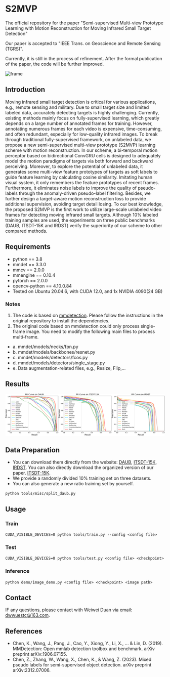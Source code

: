 # S2MVP
The official repository for the paper "Semi-supervised Multi-view Prototype  Learning with Motion Reconstruction for Moving Infrared Small Target Detection"

Our paper is accepted to "IEEE Trans. on Geoscience and Remote Sensing (TGRS)".

Currently, it is still in the process of refinement. After the formal publication of the paper, the code will be further improved.

![frame](frame.png)

## Introduction
Moving infrared small target detection is critical for various applications, e.g., remote sensing and military. Due to small target size and limited labeled data, accurately detecting targets is highly challenging. Currently, existing methods mainly focus on fully-supervised learning, which greatly depends on a large number of annotated frames for training. However, annotating numerous frames for each video is expensive, time-consuming, and often redundant, especially for low-quality infrared images. To break through traditional fully-supervised framework, on unlabeled data, we propose a new semi-supervised multi-view prototype (S2MVP) learning scheme with motion reconstruction. In our scheme, a bi-temporal motion perceptor based on bidirectional ConvGRU cells is designed to adequately model the motion paradigms of targets via both forward and backward perceiving. Moreover, to explore the potential of unlabeled data, it generates some multi-view feature prototypes of targets as soft labels to guide feature learning by calculating cosine similarity. Imitating human visual system, it only remembers the feature prototypes of recent frames. Furthermore, it eliminates noise labels to improve the quality of pseudo-labels through the anomaly-driven pseudo-label filtering. Besides, we further design a target-aware motion reconstruction loss to provide additional supervision, avoiding target detail losing. To our best knowledge, the proposed S2MVP is the first work to utilize large-scale unlabeled video frames for detecting moving infrared small targets. Although 10\% labeled training samples are used, the experiments on three public benchmarks (DAUB, ITSDT-15K and IRDST) verify the superiority of our scheme to other compared methods.

## Requirements
- python == 3.8
- mmdet == 3.3.0
- mmcv == 2.0.0
- mmengine == 0.10.4
- pytorch == 2.0.0
- opencv-python == 4.10.0.84
- Tested on Ubuntu 20.04.6, with CUDA 12.0, and 1x NVIDIA 4090(24 GB)

### Notes
1. The code is based on [mmdetection](https://github.com/open-mmlab/mmdetection). Please follow the instructions in the original repository to install the dependencies.
2. The original code based on mmdetection could only process single-frame image. You need to modify the following main files to process multi-frame.
- a. mmdet/models/necks/fpn.py
- b. mmdet/models/backbones/resnet.py
- c. mmdet/models/detectors/fcos.py
- d. mmdet/models/detectors/single_stage.py
- e. Data augmentation-related files, e.g., Resize, Flip,… 

## Results
![pr](pr.png)

## Data Preparation
- You can download them directly from the website: [DAUB](https://www.scidb.cn/en/detail?dataSetId=720626420933459968), [ITSDT-15K](https://www.scidb.cn/en/detail?dataSetId=de971a1898774dc5921b68793817916e&dataSetType=journal), [IRDST](https://xzbai.buaa.edu.cn/datasets.html). You can also directly download the organized version of our paper. [ITSDT-15K](https://drive.google.com/file/d/1nnlXK0QCoFqToOL-7WdRQCZfbGJvHLh2/view?usp=sharing). 
- We provide a randomly divided 10% training set on three datasets.
- You can also generate a new ratio training set by yourself.
```
python tools/misc/split_daub.py
```

## Usage

### Train
```
CUDA_VISIBLE_DEVICES=0 python tools/train.py --config <config file> 
```
### Test
```
CUDA_VISIBLE_DEVICES=0 python tools/test.py <config file> <checkpoint>
```
### Inference
```
python demo/image_demo.py <config file> <checkpoint> <image path>
```
## Contact
IF any questions, please contact with Weiwei Duan via email: [dwwuestc@163.com]().
## References
- Chen, K., Wang, J., Pang, J., Cao, Y., Xiong, Y., Li, X., ... & Lin, D. (2019). MMDetection: Open mmlab detection toolbox and benchmark. arXiv preprint arXiv:1906.07155.
- Chen, Z., Zhang, W., Wang, X., Chen, K., & Wang, Z. (2023). Mixed pseudo labels for semi-supervised object detection. arXiv preprint arXiv:2312.07006.


